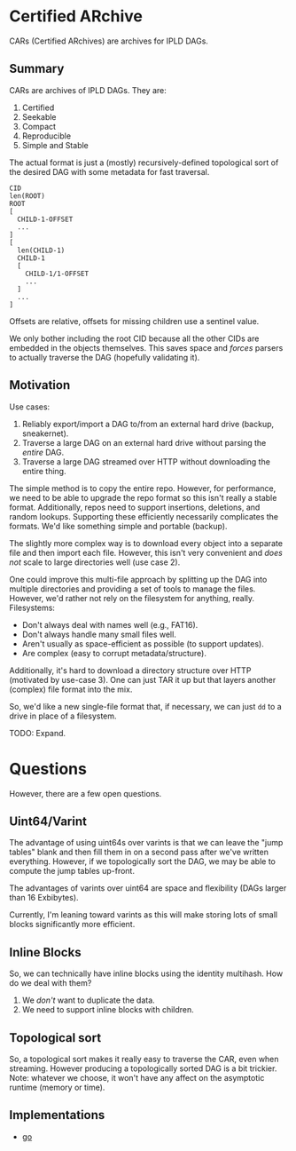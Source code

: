 # Certified ARchive

CARs (Certified ARchives) are archives for IPLD DAGs.

## Summary

CARs are archives of IPLD DAGs. They are:

1. Certified
2. Seekable
3. Compact
4. Reproducible
5. Simple and Stable

The actual format is just a (mostly) recursively-defined topological sort of the
desired DAG with some metadata for fast traversal.

```
CID
len(ROOT)
ROOT
[
  CHILD-1-OFFSET
  ...
]
[
  len(CHILD-1)
  CHILD-1
  [
    CHILD-1/1-OFFSET
    ...
  ]
  ...
]
```

Offsets are relative, offsets for missing children use a sentinel value.

We only bother including the root CID because all the other CIDs are embedded in
the objects themselves. This saves space and *forces* parsers to actually
traverse the DAG (hopefully validating it).

## Motivation

Use cases:

1. Reliably export/import a DAG to/from an external hard drive (backup, sneakernet).
2. Traverse a large DAG on an external hard drive without parsing the *entire* DAG.
3. Traverse a large DAG streamed over HTTP without downloading the entire thing.

The simple method is to copy the entire repo. However, for performance, we need
to be able to upgrade the repo format so this isn't really a stable format.
Additionally, repos need to support insertions, deletions, and random lookups.
Supporting these efficiently necessarily complicates the formats. We'd like
something simple and portable (backup).

The slightly more complex way is to download every object into a separate file
and then import each file. However, this isn't very convenient and *does not*
scale to large directories well (use case 2).

One could improve this multi-file approach by splitting up the DAG into multiple
directories and providing a set of tools to manage the files. However, we'd
rather not rely on the filesystem for anything, really. Filesystems:

* Don't always deal with names well (e.g., FAT16).
* Don't always handle many small files well.
* Aren't usually as space-efficient as possible (to support updates).
* Are complex (easy to corrupt metadata/structure).

Additionally, it's hard to download a directory structure over HTTP (motivated by
use-case 3). One can just TAR it up but that layers another (complex) file
format into the mix.

So, we'd like a new single-file format that, if necessary, we can just `dd` to a
drive in place of a filesystem.

TODO: Expand.

# Questions

However, there are a few open questions.

## Uint64/Varint

The advantage of using uint64s over varints is that we can leave the "jump
tables" blank and then fill them in on a second pass after we've written
everything. However, if we topologically sort the DAG, we may be able to compute
the jump tables up-front.

The advantages of varints over uint64 are space and flexibility (DAGs larger
than 16 Exbibytes).

Currently, I'm leaning toward varints as this will make storing lots of small
blocks significantly more efficient.

## Inline Blocks

So, we can technically have inline blocks using the identity multihash. How do
we deal with them?

1. We *don't* want to duplicate the data.
2. We need to support inline blocks with children.

## Topological sort

So, a topological sort makes it really easy to traverse the CAR, even when
streaming. However producing a topologically sorted DAG is a bit trickier. Note:
whatever we choose, it won't have any affect on the asymptotic runtime (memory or time).

## Implementations

- [go](https://github.com/ipfs/go-car)
